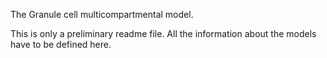 The Granule cell multicompartmental model.

This is only a preliminary readme file. 
All the information about the models have to be defined here.

